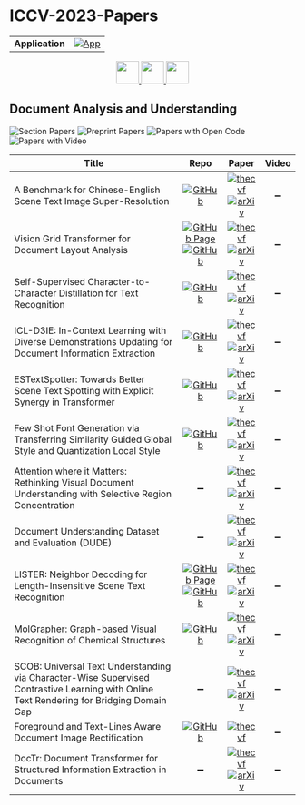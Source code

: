 # ICCV-2023-Papers

<table>
    <tr>
        <td><strong>Application</strong></td>
        <td>
            <a href="https://huggingface.co/spaces/DmitryRyumin/NewEraAI-Papers" style="float:left;">
                <img src="https://img.shields.io/badge/🤗-NewEraAI--Papers-FFD21F.svg" alt="App" />
            </a>
        </td>
    </tr>
</table>

<div align="center">
    <a href="https://github.com/DmitryRyumin/ICCV-2023-Papers/blob/main/sections/machine-learning-other-than-deep-learning.md">
        <img src="https://cdn.jsdelivr.net/gh/DmitryRyumin/NewEraAI-Papers@main/images/left.svg" width="40" alt="" />
    </a>
    <a href="https://github.com/DmitryRyumin/ICCV-2023-Papers/">
        <img src="https://cdn.jsdelivr.net/gh/DmitryRyumin/NewEraAI-Papers@main/images/home.svg" width="40" alt="" />
    </a>
    <a href="https://github.com/DmitryRyumin/ICCV-2023-Papers/blob/main/sections/biometrics.md">
        <img src="https://cdn.jsdelivr.net/gh/DmitryRyumin/NewEraAI-Papers@main/images/right.svg" width="40" alt="" />
    </a>
</div>

## Document Analysis and Understanding

![Section Papers](https://img.shields.io/badge/Section%20Papers-13-42BA16) ![Preprint Papers](https://img.shields.io/badge/Preprint%20Papers-12-b31b1b) ![Papers with Open Code](https://img.shields.io/badge/Papers%20with%20Open%20Code-9-1D7FBF) ![Papers with Video](https://img.shields.io/badge/Papers%20with%20Video-0-FF0000)

| **Title** | **Repo** | **Paper** | **Video** |
|-----------|:--------:|:---------:|:---------:|
| A Benchmark for Chinese-English Scene Text Image Super-Resolution | [![GitHub](https://img.shields.io/github/stars/mjq11302010044/Real-CE?style=flat)](https://github.com/mjq11302010044/Real-CE) | [![thecvf](https://img.shields.io/badge/pdf-thecvf-7395C5.svg)](https://openaccess.thecvf.com/content/ICCV2023/papers/Ma_A_Benchmark_for_Chinese-English_Scene_Text_Image_Super-Resolution_ICCV_2023_paper.pdf) <br /> [![arXiv](https://img.shields.io/badge/arXiv-2308.03262-b31b1b.svg)](https://arxiv.org/abs/2308.03262) | :heavy_minus_sign: |
| Vision Grid Transformer for Document Layout Analysis | [![GitHub Page](https://img.shields.io/badge/GitHub-Page-159957.svg?style=flat)](https://github.com/AlibabaResearch/AdvancedLiterateMachinery/tree/main/DocumentUnderstanding/VGT) <br /> [![GitHub](https://img.shields.io/github/stars/AlibabaResearch/AdvancedLiterateMachinery?style=flat)](https://github.com/AlibabaResearch/AdvancedLiterateMachinery) | [![thecvf](https://img.shields.io/badge/pdf-thecvf-7395C5.svg)](https://openaccess.thecvf.com/content/ICCV2023/papers/Da_Vision_Grid_Transformer_for_Document_Layout_Analysis_ICCV_2023_paper.pdf) <br /> [![arXiv](https://img.shields.io/badge/arXiv-2308.14978-b31b1b.svg)](https://arxiv.org/abs/2308.14978) | :heavy_minus_sign: |
| Self-Supervised Character-to-Character Distillation for Text Recognition | [![GitHub](https://img.shields.io/github/stars/TongkunGuan/CCD?style=flat)](https://github.com/TongkunGuan/CCD) | [![thecvf](https://img.shields.io/badge/pdf-thecvf-7395C5.svg)](https://openaccess.thecvf.com/content/ICCV2023/papers/Guan_Self-Supervised_Character-to-Character_Distillation_for_Text_Recognition_ICCV_2023_paper.pdf) <br /> [![arXiv](https://img.shields.io/badge/arXiv-2211.00288-b31b1b.svg)](https://arxiv.org/abs/2211.00288) | :heavy_minus_sign: |
| ICL-D3IE: In-Context Learning with Diverse Demonstrations Updating for Document Information Extraction | [![GitHub](https://img.shields.io/github/stars/MAEHCM/ICL-D3IE?style=flat)](https://github.com/MAEHCM/ICL-D3IE) | [![thecvf](https://img.shields.io/badge/pdf-thecvf-7395C5.svg)](https://openaccess.thecvf.com/content/ICCV2023/papers/He_ICL-D3IE_In-Context_Learning_with_Diverse_Demonstrations_Updating_for_Document_Information_ICCV_2023_paper.pdf) <br /> [![arXiv](https://img.shields.io/badge/arXiv-2303.05063-b31b1b.svg)](https://arxiv.org/abs/2303.05063) | :heavy_minus_sign: |
| ESTextSpotter: Towards Better Scene Text Spotting with Explicit Synergy in Transformer | [![GitHub](https://img.shields.io/github/stars/mxin262/ESTextSpotter?style=flat)](https://github.com/mxin262/ESTextSpotter) | [![thecvf](https://img.shields.io/badge/pdf-thecvf-7395C5.svg)](https://openaccess.thecvf.com/content/ICCV2023/papers/Huang_ESTextSpotter_Towards_Better_Scene_Text_Spotting_with_Explicit_Synergy_in_ICCV_2023_paper.pdf) <br /> [![arXiv](https://img.shields.io/badge/arXiv-2308.10147-b31b1b.svg)](https://arxiv.org/abs/2308.10147) | :heavy_minus_sign: |
| Few Shot Font Generation via Transferring Similarity Guided Global Style and Quantization Local Style | [![GitHub](https://img.shields.io/github/stars/awei669/VQ-Font?style=flat)](https://github.com/awei669/VQ-Font) | [![thecvf](https://img.shields.io/badge/pdf-thecvf-7395C5.svg)](https://openaccess.thecvf.com/content/ICCV2023/papers/Pan_Few_Shot_Font_Generation_Via_Transferring_Similarity_Guided_Global_Style_ICCV_2023_paper.pdf) <br /> [![arXiv](https://img.shields.io/badge/arXiv-2309.00827-b31b1b.svg)](https://arxiv.org/abs/2309.00827) | :heavy_minus_sign: |
| Attention where it Matters: Rethinking Visual Document Understanding with Selective Region Concentration | :heavy_minus_sign: | [![thecvf](https://img.shields.io/badge/pdf-thecvf-7395C5.svg)](https://openaccess.thecvf.com/content/ICCV2023/papers/Cao_Attention_Where_It_Matters_Rethinking_Visual_Document_Understanding_with_Selective_ICCV_2023_paper.pdf) <br /> [![arXiv](https://img.shields.io/badge/arXiv-2309.01131-b31b1b.svg)](https://arxiv.org/abs/2309.01131) | :heavy_minus_sign: |
| Document Understanding Dataset and Evaluation (DUDE) | :heavy_minus_sign: | [![thecvf](https://img.shields.io/badge/pdf-thecvf-7395C5.svg)](https://openaccess.thecvf.com/content/ICCV2023/papers/Van_Landeghem_Document_Understanding_Dataset_and_Evaluation_DUDE_ICCV_2023_paper.pdf) <br /> [![arXiv](https://img.shields.io/badge/arXiv-2305.08455-b31b1b.svg)](https://arxiv.org/abs/2305.08455) | :heavy_minus_sign: |
| LISTER: Neighbor Decoding for Length-Insensitive Scene Text Recognition | [![GitHub Page](https://img.shields.io/badge/GitHub-Page-159957.svg?style=flat)](https://github.com/AlibabaResearch/AdvancedLiterateMachinery/tree/main/OCR/LISTER) <br /> [![GitHub](https://img.shields.io/github/stars/AlibabaResearch/AdvancedLiterateMachinery?style=flat)](https://github.com/AlibabaResearch/AdvancedLiterateMachinery) | [![thecvf](https://img.shields.io/badge/pdf-thecvf-7395C5.svg)](https://openaccess.thecvf.com/content/ICCV2023/papers/Cheng_LISTER_Neighbor_Decoding_for_Length-Insensitive_Scene_Text_Recognition_ICCV_2023_paper.pdf) <br /> [![arXiv](https://img.shields.io/badge/arXiv-2308.12774-b31b1b.svg)](https://arxiv.org/abs/2308.12774) | :heavy_minus_sign: |
| MolGrapher: Graph-based Visual Recognition of Chemical Structures | [![GitHub](https://img.shields.io/github/stars/DS4SD/MolGrapher?style=flat)](https://github.com/DS4SD/MolGrapher) | [![thecvf](https://img.shields.io/badge/pdf-thecvf-7395C5.svg)](https://openaccess.thecvf.com/content/ICCV2023/papers/Morin_MolGrapher_Graph-based_Visual_Recognition_of_Chemical_Structures_ICCV_2023_paper.pdf) <br /> [![arXiv](https://img.shields.io/badge/arXiv-2308.12234-b31b1b.svg)](https://arxiv.org/abs/2308.12234) | :heavy_minus_sign: |
| SCOB: Universal Text Understanding via Character-Wise Supervised Contrastive Learning with Online Text Rendering for Bridging Domain Gap | :heavy_minus_sign: | [![thecvf](https://img.shields.io/badge/pdf-thecvf-7395C5.svg)](https://openaccess.thecvf.com/content/ICCV2023/papers/Kim_SCOB_Universal_Text_Understanding_via_Character-wise_Supervised_Contrastive_Learning_with_ICCV_2023_paper.pdf) <br /> [![arXiv](https://img.shields.io/badge/arXiv-2309.12382-b31b1b.svg)](https://arxiv.org/abs/2309.12382) | :heavy_minus_sign: |
| Foreground and Text-Lines Aware Document Image Rectification | [![GitHub](https://img.shields.io/github/stars/xiaomore/Document-Image-Dewarping?style=flat)](https://github.com/xiaomore/Document-Image-Dewarping) | [![thecvf](https://img.shields.io/badge/pdf-thecvf-7395C5.svg)](https://openaccess.thecvf.com/content/ICCV2023/papers/Li_Foreground_and_Text-lines_Aware_Document_Image_Rectification_ICCV_2023_paper.pdf) | :heavy_minus_sign: |
| DocTr: Document Transformer for Structured Information Extraction in Documents | :heavy_minus_sign: | [![thecvf](https://img.shields.io/badge/pdf-thecvf-7395C5.svg)](https://openaccess.thecvf.com/content/ICCV2023/papers/Liao_DocTr_Document_Transformer_for_Structured_Information_Extraction_in_Documents_ICCV_2023_paper.pdf) <br /> [![arXiv](https://img.shields.io/badge/arXiv-2307.07929-b31b1b.svg)](https://arxiv.org/abs/2307.07929) | :heavy_minus_sign: |
